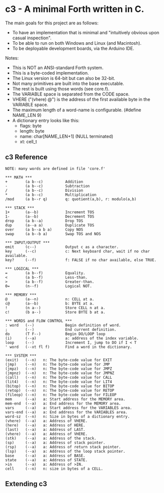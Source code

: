 # c3 - A minimal Forth written in C.

The main goals for this project are as follows:
- To have an implementation that is minimal and "intuitively obvious upon casual inspection".
- To be able to run on both Windows and Linux (and Macintosh).
- To be deployable development boards, via the Arduino IDE.

Notes:
- This is NOT an ANSI-standard Forth system.
- This is a byte-coded implementation.
- The Linux version is 64-bit but can also be 32-bit.
- Not many primitives are built into the base executable.
- The rest is built using those words (see core.f).
- The VARIABLE space is separated from the CODE space.
- VHERE ("(vhere) @") is the address of the first available byte in the VARIABLE space.
- The maximum length of a word-name is configurable. (#define NAME_LEN 9)
- A dictionary entry looks like this:
    - flags:   byte
    - length:  byte
    - name:    char[NAME_LEN+1] (NULL terminated)
    - xt:      cell_t

## c3 Reference
```
NOTE: many words are defined in file 'core.f'

*** MATH ***
+        (a b--c)          Addition
-        (a b--c)          Subtraction
/        (a b--c)          Division
*        (a b--c)          Multiplication
/mod     (a b--r q)        q: quotient(a,b), r: modulo(a,b)

*** STACK ***
1+       (a--b)            Increment TOS
1-       (a--b)            Decrement TOS
drop     (a b--a)          Drop TOS
dup      (a--a a)          Duplicate TOS
over     (a b--a b a)      Copy NOS
swap     (a b--b a)        Swap TOS and NOS

*** INPUT/OUTPUT ***
emit     (c--)             Output c as a character.
key      (--c)             c: Next keyboard char, wait if no char available.
key?     (--f)             f: FALSE if no char available, else TRUE.

*** LOGICAL ***
=        (a b--f)          Equality.
<        (a b--f)          Less-than.
>        (a b--f)          Greater-than.
0=       (n--f)            Logical NOT.

*** MEMORY ***
@        (a--n)            n: CELL at a.
c@       (a--b)            b: BYTE at a.
!        (n a--)           Store CELL n at a.
c!       (b a--)           Store BYTE b at a.

*** WORDS and FLOW CONTROL ***
: word   (--)              Begin definition of word.
;        (--)              End current definition.
do       (T F--)           Begin DO/LOOP loop
(i)      (--a)             a: address of the index variable.
loop     (--)              Increment I, jump to DO if I < T
' word   (--xt fl f)       Find a word in the dictionary.

*** SYSTEM ***
(exit)   (--n)   n: The byte-code value for EXIT
(jmp)    (--n)   n: The byte-code value for JMP
(jmpz)   (--n)   n: The byte-code value for JMPZ
(jmpnz)  (--n)   n: The byte-code value for JMPNZ
(call)   (--n)   n: The byte-code value for CALL
(lit4)   (--n)   n: The byte-code value for LIT4
(bitop)  (--n)   n: The byte-code value for BITOP
(retop)  (--n)   n: The byte-code value for RETOP
(fileop) (--n)   n: The byte-code value for FILEOP
mem      (--a)   a: Start address for the MEMORY area.
mem-end  (--a)   a: End address for the MEMORY area.
vars     (--a)   a: Start address for the VARIABLES area.
vars-end (--a)   a: End address for the VARIABLES area.
word-sz  (--n)   n: Size in bytes of a dictionary entry.
(vhere)  (--a)   a: Address of VHERE.
(here)   (--a)   a: Address of HERE.
(last)   (--a)   a: Address of LAST.
(vhere)  (--a)   a: Address of VHERE.
(stk)    (--a)   a: Address of the stack.
(sp)     (--a)   a: Address of stack pointer.
(rsp)    (--a)   a: Address of return stack pointer.
(lsp)    (--a)   a: Address of the loop stack pointer.
base     (--a)   a: Address of BASE.
state    (--a)   a: Address of STATE.
>in      (--a)   a: Address of >IN.
cell     (--n)   n: size in bytes of a CELL.
```

## Extending c3
